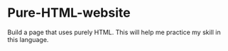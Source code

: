 # Pure-HTML-website
Build a page that uses purely HTML. This will help me practice my skill in this language.
